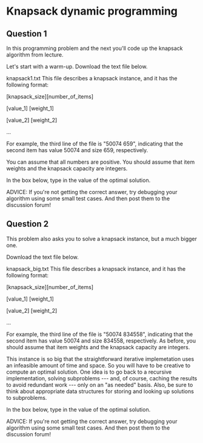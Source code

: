 # Knapsack dynamic programming

## Question 1

In this programming problem and the next you'll code up the knapsack algorithm from lecture.

Let's start with a warm-up. Download the text file below.

knapsack1.txt
This file describes a knapsack instance, and it has the following format:

[knapsack_size][number_of_items]

[value_1] [weight_1]

[value_2] [weight_2]

...

For example, the third line of the file is "50074 659", indicating that the second item has value 50074 and size 659, respectively.

You can assume that all numbers are positive. You should assume that item weights and the knapsack capacity are integers.

In the box below, type in the value of the optimal solution.

ADVICE: If you're not getting the correct answer, try debugging your algorithm using some small test cases. And then post them to the discussion forum!

## Question 2

This problem also asks you to solve a knapsack instance, but a much bigger one.

Download the text file below.

knapsack_big.txt
This file describes a knapsack instance, and it has the following format:

[knapsack_size][number_of_items]

[value_1] [weight_1]

[value_2] [weight_2]

...

For example, the third line of the file is "50074 834558", indicating that the second item has value 50074 and size 834558, respectively. As before, you should assume that item weights and the knapsack capacity are integers.

This instance is so big that the straightforward iterative implemetation uses an infeasible amount of time and space. So you will have to be creative to compute an optimal solution. One idea is to go back to a recursive implementation, solving subproblems --- and, of course, caching the results to avoid redundant work --- only on an "as needed" basis. Also, be sure to think about appropriate data structures for storing and looking up solutions to subproblems.

In the box below, type in the value of the optimal solution.

ADVICE: If you're not getting the correct answer, try debugging your algorithm using some small test cases. And then post them to the discussion forum!

